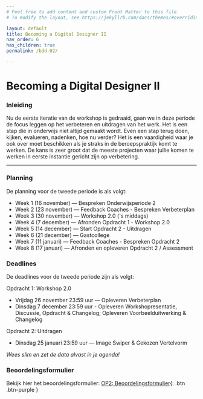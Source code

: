 ```yaml
---
# Feel free to add content and custom Front Matter to this file.
# To modify the layout, see https://jekyllrb.com/docs/themes/#overriding-theme-defaults

layout: default
title: Becoming a Digital Designer II
nav_order: 6
has_children: true
permalink: /bdd-02/

---
```


# Becoming a Digital Designer II

### Inleiding

Nu de eerste iteratie van de workshop is gedraaid, gaan we in deze periode de focus leggen op het verbeteren en uitdragen van het werk. Het is een stap die in onderwijs niet altijd gemaakt wordt. Even een stap terug doen, kijken, evalueren, nadenken, hoe nu verder? Het is een vaardigheid waar je ook over moet beschikken als je straks in de beroepspraktijk komt te werken. De kans is zeer groot dat de meeste projecten waar jullie komen te werken in eerste instantie gericht zijn op verbetering. 

--- 

### Planning

De planning voor de tweede periode is als volgt:

- Week 1 (16 november) — Bespreken Onderwijsperiode 2
- Week 2 (23 november) — Feedback Coaches - Bespreken Verbeterplan
- Week 3 (30 november) — Workshop 2.0 ('s middags)
- Week 4 (7 december) — Afronden Opdracht 1 - Workshop 2.0
- Week 5 (14 december) — Start Opdracht 2 - Uitdragen
- Week 6 (21 december) — Gastcollege
- Week 7 (11 januari) — Feedback Coaches - Bespreken Opdracht 2
- Week 8 (17 januari) — Afronden en opleveren Opdracht 2 / Assessment

### Deadlines

De deadlines voor de tweede periode zijn als volgt:

Opdracht 1: Workshop 2.0
- Vrijdag 26 november 23:59 uur — Opleveren Verbeterplan
- Dinsdag 7 december 23:59 uur - Opleveren Workshopresentatie, Discussie, Opdracht & Changelog; Opleveren Voorbeelduitwerking & Changelog

Opdracht 2: Uitdragen
- Dinsdag 25 januari 23:59 uur — Image Swiper & Gekozen Vertelvorm

*Wees slim en zet de data alvast in je agenda!*


### Beoordelingsformulier

Bekijk hier het beoordelingsformulier: 
[OP2: Beoordelingsformulier](/bdd-02/template_beoordelingsformulier_op2.pdf){: .btn .btn-purple }